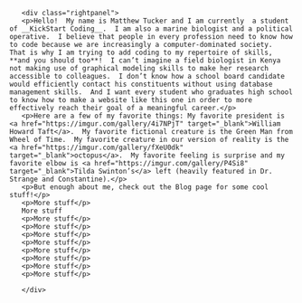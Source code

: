        <div class="rightpanel">
       <p>Hello!  My name is Matthew Tucker and I am currently  a student of __KickStart Coding__.  I am also a marine biologist and a political operative.  I believe that people in every profession need to know how to code because we are increasingly a computer-dominated society.  That is why I am trying to add coding to my repertoire of skills, **and you should too**!  I can’t imagine a field biologist in Kenya not making use of graphical modeling skills to make her research accessible to colleagues.  I don’t know how a school board candidate would efficiently contact his constituents without using database management skills.  And I want every student who graduates high school to know how to make a website like this one in order to more effectively reach their goal of a meaningful career.</p>
       <p>Here are a few of my favorite things: My favorite president is <a href="https://imgur.com/gallery/4i7NPjT" target="_blank">William Howard Taft</a>.  My favorite fictional creature is the Green Man from Wheel of Time.  My favorite creature in our version of reality is the <a href="https://imgur.com/gallery/fXeU0dk" target="_blank">octopus</a>.  My favorite feeling is surprise and my favorite elbow is <a href="https://imgur.com/gallery/P4Si8" target="_blank">Tilda Swinton’s</a> left (heavily featured in Dr. Strange and Constantine).</p>
       <p>But enough about me, check out the Blog page for some cool stuff!</p>
       <p>More stuff</p>
	   More stuff  
	   <p>More stuff</p>
	   <p>More stuff</p>
	   <p>More stuff</p>
	   <p>More stuff</p>
	   <p>More stuff</p>
	   <p>More stuff</p>
	   <p>More stuff</p>
	   <p>More stuff</p>

       </div>

